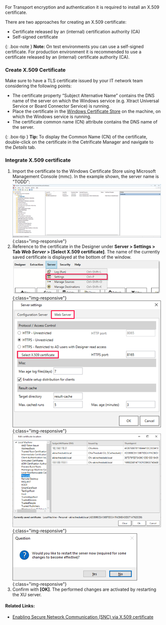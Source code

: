 For Transport encryption and authentication it is required to install an X.509 certificate.

There are two approaches for creating an X.509 certificate:
- Certificate released by an (internal) certification authority (CA) 
- Self-signed certificate

{: .box-note }
**Note:** On test environments you can use a self-signed certificate. For production environment it is recommended to use a certificate released by an (internal) certificate authority (CA). 

### Create X.509 Certificate

Make sure to have a TLS certificate issued by your IT network team considering the following points:
 
- The certificate property “Subject Alternative Name” contains the DNS name of the server on which the Windows service (e.g. Xtract Universal Service or Board Connector Service) is running. 
- Place the certificate in the [Windows Certificate Store](https://technet.microsoft.com/en-us/ms788967(v=vs.91)) on the machine, on which the Windows service is running.
- The certificate common name (CN) attribute contains the DNS name of the server. 

{: .box-tip }
**Tip:** To display the Common Name (CN) of the certificate, double-click on the certificate in the Cetrificate Manager and navigate to the *Details* tab.

### Integrate X.509 certificate

1. Import the certificate to the Windows Certificate Store using Microsoft Management Console (mmc).
In the example shown, the server name is "TODD":
![XU-X509-MMC](/img/content/XU-X509-MMC.png){:class="img-responsive"}
2. Reference to the certificate in the Designer under **Server > Settings > Tab *Web Server* > [Select X.509 certificate]**.
The name of the currently saved certificate is displayed at the bottom of the window.
![Server-settings_manage](/img/content/server-settings_manage.png){:class="img-responsive"}
![Server-settings_manage](/img/content/server-settings-certificate-web.png){:class="img-responsive"}
![Server-settings_manage](/img/content/certificate-edit-location.png){:class="img-responsive"}
![Server-new-start](/img/content/xu/restart-server.png){:class="img-responsive"}
3. Confirm with **[OK]**. The performed changes are activated by restarting the XU server.


#### Related Links:
- [Enabling Secure Network Communication (SNC) via X.509 certificate](https://kb.theobald-software.com/sap/enable-snc-using-pse-file)
